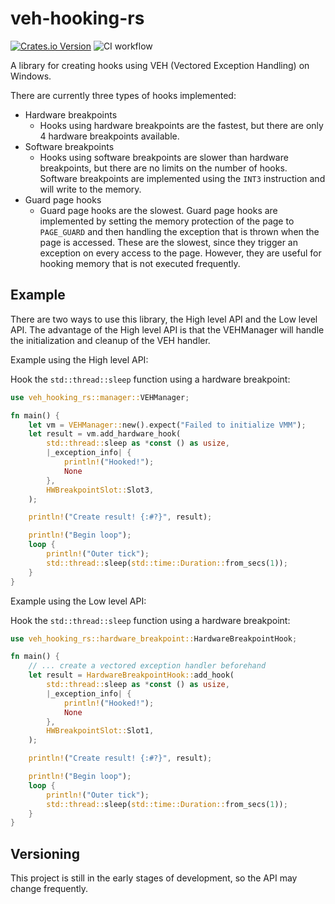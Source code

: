 # veh-hooking-rs

[![Crates.io Version](https://img.shields.io/crates/v/veh-hooking-rs)](https://crates.io/crates/veh-hooking-rs/)
![CI workflow](https://github.com/0xC9C3/veh-hooking-rs/actions/workflows/ci.yml/badge.svg?branch=main)

A library for creating hooks using VEH (Vectored Exception Handling) on Windows.

There are currently three types of hooks implemented:

- Hardware breakpoints
    - Hooks using hardware breakpoints are the fastest, but there are only 4 hardware breakpoints available.
- Software breakpoints
    - Hooks using software breakpoints are slower than hardware breakpoints, but there are no limits on the number of
      hooks. Software breakpoints are implemented using the `INT3` instruction and will write to the memory.
- Guard page hooks
    - Guard page hooks are the slowest. Guard page hooks are implemented by setting the
      memory protection of the page to `PAGE_GUARD` and then handling the exception that is thrown when the page is
      accessed. These are the slowest, since they trigger an exception on every access to the page. However, they are
      useful for hooking memory that is not executed frequently.

## Example

There are two ways to use this library, the High level API and the Low level API. The advantage of the High level API is
that the VEHManager will handle the initialization and cleanup of the VEH handler.

Example using the High level API:

Hook the `std::thread::sleep` function using a hardware breakpoint:

```rust
use veh_hooking_rs::manager::VEHManager;

fn main() {
    let vm = VEHManager::new().expect("Failed to initialize VMM");
    let result = vm.add_hardware_hook(
        std::thread::sleep as *const () as usize,
        |_exception_info| {
            println!("Hooked!");
            None
        },
        HWBreakpointSlot::Slot3,
    );

    println!("Create result! {:#?}", result);

    println!("Begin loop");
    loop {
        println!("Outer tick");
        std::thread::sleep(std::time::Duration::from_secs(1));
    }
}
```

Example using the Low level API:

Hook the `std::thread::sleep` function using a hardware breakpoint:

```rust
use veh_hooking_rs::hardware_breakpoint::HardwareBreakpointHook;

fn main() {
    // ... create a vectored exception handler beforehand
    let result = HardwareBreakpointHook::add_hook(
        std::thread::sleep as *const () as usize,
        |_exception_info| {
            println!("Hooked!");
            None
        },
        HWBreakpointSlot::Slot1,
    );

    println!("Create result! {:#?}", result);

    println!("Begin loop");
    loop {
        println!("Outer tick");
        std::thread::sleep(std::time::Duration::from_secs(1));
    }
}
```

## Versioning

This project is still in the early stages of development, so the API may change frequently. 